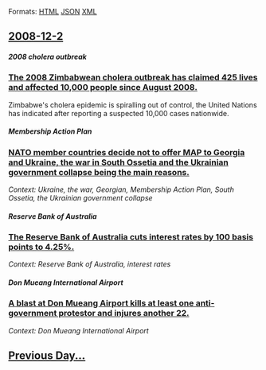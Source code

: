 
Formats: [HTML](2008/12/2/index.html)  [JSON](2008/12/2/index.json)  [XML](2008/12/2/index.xml)  

## [2008-12-2](/news/2008/12/2/index.md)

##### 2008 cholera outbreak
### [ The 2008 Zimbabwean cholera outbreak has claimed 425 lives and affected 10,000 people since August 2008. ](/news/2008/12/2/the-2008-zimbabwean-cholera-outbreak-has-claimed-425-lives-and-affected-10-000-people-since-august-2008.md)
Zimbabwe&#039;s cholera epidemic is spiralling out of control, the United Nations has indicated after reporting a suspected 10,000 cases nationwide.

##### Membership Action Plan
### [ NATO member countries decide not to offer MAP to Georgia and Ukraine, the war in South Ossetia and the Ukrainian government collapse being the main reasons.](/news/2008/12/2/nato-member-countries-decide-not-to-offer-map-to-georgia-and-ukraine-the-war-in-south-ossetia-and-the-ukrainian-government-collapse-being.md)
_Context: Ukraine, the war,  Georgian, Membership Action Plan, South Ossetia, the Ukrainian government collapse_

##### Reserve Bank of Australia
### [ The Reserve Bank of Australia cuts interest rates by 100 basis points to 4.25%. ](/news/2008/12/2/the-reserve-bank-of-australia-cuts-interest-rates-by-100-basis-points-to-4-25.md)
_Context: Reserve Bank of Australia, interest rates_

##### Don Mueang International Airport
### [ A blast at Don Mueang Airport kills at least one anti-government protestor and injures another 22. ](/news/2008/12/2/a-blast-at-don-mueang-airport-kills-at-least-one-anti-government-protestor-and-injures-another-22.md)
_Context: Don Mueang International Airport_

## [Previous Day...](/news/2008/12/1/index.md)

